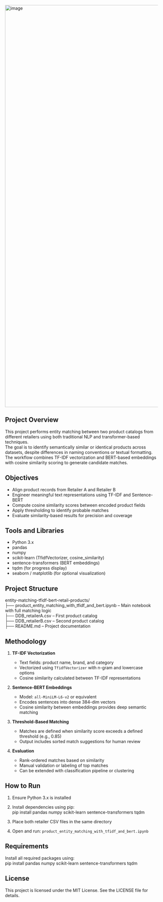 <img width="1324" alt="image" src="https://github.com/user-attachments/assets/1b83df1e-e02f-4e03-9175-56dfa21bfb8b" />


## Project Overview

This project performs entity matching between two product catalogs from different retailers using both traditional NLP and transformer-based techniques.  
The goal is to identify semantically similar or identical products across datasets, despite differences in naming conventions or textual formatting.  
The workflow combines TF-IDF vectorization and BERT-based embeddings with cosine similarity scoring to generate candidate matches.

## Objectives

- Align product records from Retailer A and Retailer B  
- Engineer meaningful text representations using TF-IDF and Sentence-BERT  
- Compute cosine similarity scores between encoded product fields  
- Apply thresholding to identify probable matches  
- Evaluate similarity-based results for precision and coverage  

## Tools and Libraries

- Python 3.x  
- pandas  
- numpy  
- scikit-learn (TfidfVectorizer, cosine_similarity)  
- sentence-transformers (BERT embeddings)  
- tqdm (for progress display)  
- seaborn / matplotlib (for optional visualization)

## Project Structure

entity-matching-tfidf-bert-retail-products/  
├── product_entity_matching_with_tfidf_and_bert.ipynb   – Main notebook with full matching logic  
├── DDB_retailerA.csv                                   – First product catalog  
├── DDB_retailerB.csv                                   – Second product catalog  
├── README.md                                           – Project documentation  

## Methodology

1. **TF-IDF Vectorization**
   - Text fields: product name, brand, and category  
   - Vectorized using `TfidfVectorizer` with n-gram and lowercase options  
   - Cosine similarity calculated between TF-IDF representations  

2. **Sentence-BERT Embeddings**
   - Model: `all-MiniLM-L6-v2` or equivalent  
   - Encodes sentences into dense 384-dim vectors  
   - Cosine similarity between embeddings provides deep semantic matching  

3. **Threshold-Based Matching**
   - Matches are defined when similarity score exceeds a defined threshold (e.g., 0.85)  
   - Output includes sorted match suggestions for human review  

4. **Evaluation**
   - Rank-ordered matches based on similarity  
   - Manual validation or labeling of top matches  
   - Can be extended with classification pipeline or clustering

## How to Run

1. Ensure Python 3.x is installed  
2. Install dependencies using pip:  
   pip install pandas numpy scikit-learn sentence-transformers tqdm

3. Place both retailer CSV files in the same directory  
4. Open and run: `product_entity_matching_with_tfidf_and_bert.ipynb`

## Requirements

Install all required packages using:  
pip install pandas numpy scikit-learn sentence-transformers tqdm

## License

This project is licensed under the MIT License. See the LICENSE file for details.
